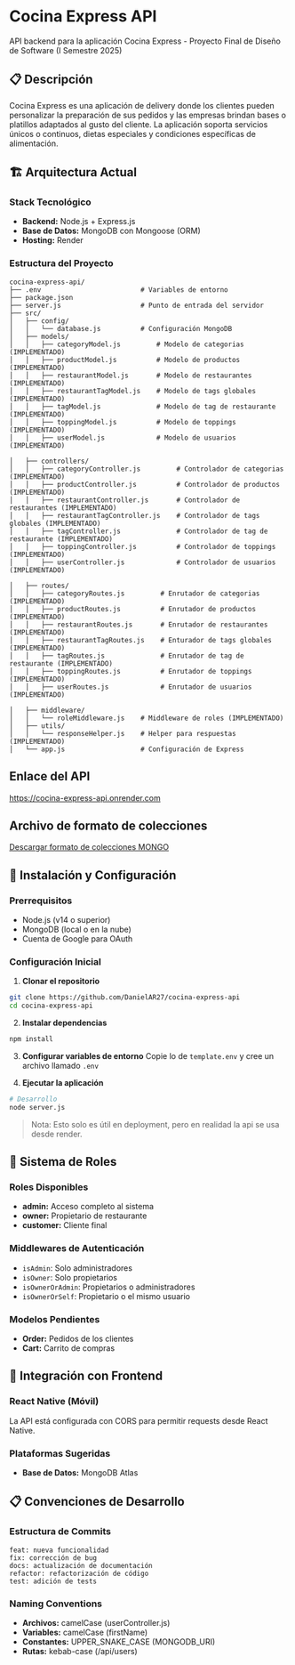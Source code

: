 # Cocina Express API

API backend para la aplicación Cocina Express - Proyecto Final de Diseño de Software (I Semestre 2025)

## 📋 Descripción

Cocina Express es una aplicación de delivery donde los clientes pueden personalizar la preparación de sus pedidos y las empresas brindan bases o platillos adaptados al gusto del cliente. La aplicación soporta servicios únicos o continuos, dietas especiales y condiciones específicas de alimentación.

## 🏗️ Arquitectura Actual

### Stack Tecnológico
- **Backend:** Node.js + Express.js
- **Base de Datos:** MongoDB con Mongoose (ORM)
- **Hosting:** Render

### Estructura del Proyecto
```
cocina-express-api/
├── .env                         # Variables de entorno
├── package.json
├── server.js                    # Punto de entrada del servidor
├── src/
│   ├── config/
│   │   └── database.js          # Configuración MongoDB
│   ├── models/
│   │   ├── categoryModel.js         # Modelo de categorias (IMPLEMENTADO)
│   │   ├── productModel.js          # Modelo de productos (IMPLEMENTADO)
│   │   ├── restaurantModel.js       # Modelo de restaurantes (IMPLEMENTADO)
│   │   ├── restaurantTagModel.js    # Modelo de tags globales (IMPLEMENTADO)
│   │   ├── tagModel.js              # Modelo de tag de restaurante (IMPLEMENTADO)
│   │   ├── toppingModel.js          # Modelo de toppings (IMPLEMENTADO)
│   │   ├── userModel.js             # Modelo de usuarios (IMPLEMENTADO)

│   ├── controllers/
│   │   ├── categoryController.js         # Controlador de categorias (IMPLEMENTADO)
│   │   ├── productController.js          # Controlador de productos (IMPLEMENTADO)
│   │   ├── restaurantController.js       # Controlador de restaurantes (IMPLEMENTADO)
│   │   ├── restaurantTagController.js    # Controlador de tags globales (IMPLEMENTADO)
│   │   ├── tagController.js              # Controlador de tag de restaurante (IMPLEMENTADO)
│   │   ├── toppingController.js          # Controlador de toppings (IMPLEMENTADO)
│   │   ├── userController.js             # Controlador de usuarios (IMPLEMENTADO)

│   ├── routes/
│   │   ├── categoryRoutes.js         # Enrutador de categorias (IMPLEMENTADO)
│   │   ├── productRoutes.js          # Enrutador de productos (IMPLEMENTADO)
│   │   ├── restaurantRoutes.js       # Enrutador de restaurantes (IMPLEMENTADO)
│   │   ├── restaurantTagRoutes.js    # Enturador de tags globales (IMPLEMENTADO)
│   │   ├── tagRoutes.js              # Enrutador de tag de restaurante (IMPLEMENTADO)
│   │   ├── toppingRoutes.js          # Enrutador de toppings (IMPLEMENTADO)
│   │   ├── userRoutes.js             # Enrutador de usuarios (IMPLEMENTADO)

│   ├── middleware/
│   │   └── roleMiddleware.js    # Middleware de roles (IMPLEMENTADO)
│   ├── utils/
│   │   └── responseHelper.js    # Helper para respuestas (IMPLEMENTADO)
│   └── app.js                   # Configuración de Express
```

## Enlace del API
https://cocina-express-api.onrender.com

## Archivo de formato de colecciones
[Descargar formato de colecciones MONGO](Formato%20colecciones%20MONGO.txt)


## 🚀 Instalación y Configuración

### Prerrequisitos
- Node.js (v14 o superior)
- MongoDB (local o en la nube)
- Cuenta de Google para OAuth

### Configuración Inicial

1. **Clonar el repositorio**
```bash
git clone https://github.com/DanielAR27/cocina-express-api
cd cocina-express-api
```

2. **Instalar dependencias**
```bash
npm install
```

3. **Configurar variables de entorno**
Copie lo de `template.env` y cree un
archivo llamado `.env`

4. **Ejecutar la aplicación**
```bash
# Desarrollo
node server.js
```

> Nota: Esto solo es útil en deployment, pero en realidad la api se usa desde render.

## 👥 Sistema de Roles

### Roles Disponibles
- **admin:** Acceso completo al sistema
- **owner:** Propietario de restaurante
- **customer:** Cliente final

### Middlewares de Autenticación
- `isAdmin`: Solo administradores
- `isOwner`: Solo propietarios
- `isOwnerOrAdmin`: Propietarios o administradores
- `isOwnerOrSelf`: Propietario o el mismo usuario

### Modelos Pendientes
- **Order:** Pedidos de los clientes
- **Cart:** Carrito de compras

## 📱 Integración con Frontend

### React Native (Móvil)
La API está configurada con CORS para permitir requests desde React Native.

### Plataformas Sugeridas
- **Base de Datos:** MongoDB Atlas

## 📋 Convenciones de Desarrollo

### Estructura de Commits
```
feat: nueva funcionalidad
fix: corrección de bug
docs: actualización de documentación
refactor: refactorización de código
test: adición de tests
```

### Naming Conventions
- **Archivos:** camelCase (userController.js)
- **Variables:** camelCase (firstName)
- **Constantes:** UPPER_SNAKE_CASE (MONGODB_URI)
- **Rutas:** kebab-case (/api/users)
